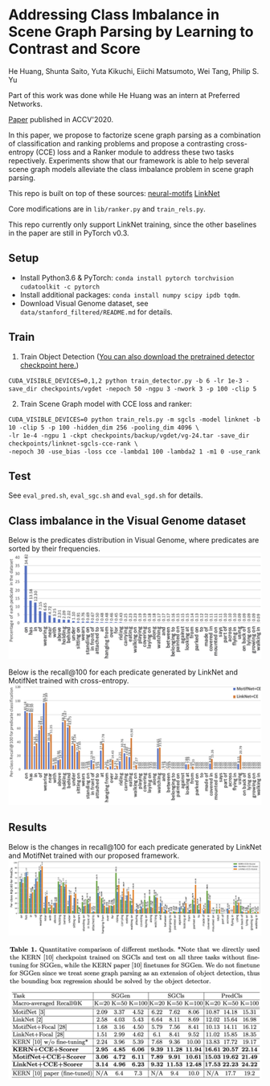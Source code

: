 # Addressing Class Imbalance in Scene Graph Parsing by Learning to Contrast and Score

He Huang, Shunta Saito, Yuta Kikuchi, Eiichi Matsumoto, Wei Tang, Philip S. Yu

Part of this work was done while He Huang was an intern at Preferred Networks.

[Paper](https://arxiv.org/abs/2009.13331) published in ACCV'2020.

In this paper, we propose to factorize  scene graph parsing as a combination of classification and ranking problems and propose a contrasting cross-entropy (CCE) loss and a Ranker module to address these two tasks repectively. Experiments show that our framework is able to help several scene graph models alleviate the class imbalance problem in scene graph parsing. 

This repo is built on top of these sources:
[neural-motifs](https://github.com/rowanz/neural-motifs)
[LinkNet](https://github.com/jiayan97/linknet-pytorch)

Core modifications are in `lib/ranker.py` and `train_rels.py`.

This repo currently only support LinkNet training, since the other baselines in the paper are still in PyTorch v0.3.

## Setup
- Install Python3.6 & PyTorch: `conda install pytorch torchvision cudatoolkit -c pytorch`
- Install additional packages: `conda install numpy scipy ipdb tqdm`.
- Download Visual Genome dataset, see `data/stanford_filtered/README.md` for details.

## Train
1. Train Object Detection ([You can also download the pretrained detector checkpoint here.](https://drive.google.com/open?id=11zKRr2OF5oclFL47kjFYBOxScotQzArX))

```
CUDA_VISIBLE_DEVICES=0,1,2 python train_detector.py -b 6 -lr 1e-3 -save_dir checkpoints/vgdet -nepoch 50 -ngpu 3 -nwork 3 -p 100 -clip 5
```

2. Train Scene Graph model with CCE loss and ranker:

```
CUDA_VISIBLE_DEVICES=0 python train_rels.py -m sgcls -model linknet -b 10 -clip 5 -p 100 -hidden_dim 256 -pooling_dim 4096 \
-lr 1e-4 -ngpu 1 -ckpt checkpoints/backup/vgdet/vg-24.tar -save_dir checkpoints/linknet-sgcls-cce-rank \
-nepoch 30 -use_bias -loss cce -lambda1 100 -lambda2 1 -m1 0 -use_rank
```

## Test
See `eval_pred.sh`, `eval_sgc.sh` and `eval_sgd.sh` for details.


## Class imbalance in the Visual Genome dataset
Below is the predicates distribution in Visual Genome, where predicates are sorted by their frequencies.
![Image](./docs/stats.jpg)

Below is the recall@100 for each predicate generated by LinkNet and MotifNet trained with cross-entropy.
![Image](./docs/backbones-ce.jpg)

## Results
Below is the changes in recall@100 for each predicate generated by LinkNet and MotifNet trained with our proposed framework.
![Image](./docs/compare-all.jpg)

![Image](./docs/table.png)